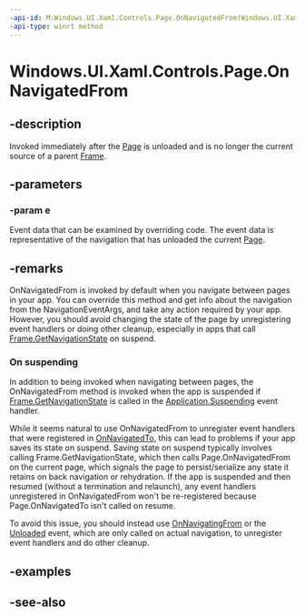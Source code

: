 ```yaml
---
-api-id: M:Windows.UI.Xaml.Controls.Page.OnNavigatedFrom(Windows.UI.Xaml.Navigation.NavigationEventArgs)
-api-type: winrt method
---
```


<!-- Method syntax
virtual protected void OnNavigatedFrom(Windows.UI.Xaml.Navigation.NavigationEventArgs e)
-->

# Windows.UI.Xaml.Controls.Page.OnNavigatedFrom

## -description
Invoked immediately after the [Page](page.md) is unloaded and is no longer the current source of a parent [Frame](frame.md).



## -parameters
### -param e
Event data that can be examined by overriding code. The event data is representative of the navigation that has unloaded the current [Page](page.md).

## -remarks

OnNavigatedFrom is invoked by default when you navigate between pages in your app. You can override this method and get info about the navigation from the NavigationEventArgs, and take any action required by your app. However, you should avoid changing the state of the page by unregistering event handlers or doing other cleanup, especially in apps that call [Frame.GetNavigationState](frame_getnavigationstate_1352043812.md) on suspend.

### On suspending

In addition to being invoked when navigating between pages, the OnNavigatedFrom method is invoked when the app is suspended if [Frame.GetNavigationState](frame_getnavigationstate_1352043812.md) is called in the [Application.Suspending](../windows.ui.xaml/application_suspending.md) event handler.

While it seems natural to use OnNavigatedFrom to unregister event handlers that were registered in [OnNavigatedTo](page_onnavigatedto_1083052518.md), this can lead to problems if your app saves its state on suspend. Saving state on suspend typically involves calling Frame.GetNavigationState, which then calls Page.OnNavigatedFrom on the current page, which signals the page to persist/serialize any state it retains on back navigation or rehydration. If the app is suspended and then resumed (without a termination and relaunch), any event handlers unregistered in OnNavigatedFrom won't be re-registered because Page.OnNavigatedTo isn't called on resume.

To avoid this issue, you should instead use [OnNavigatingFrom](page_onnavigatingfrom_425696585.md) or the [Unloaded](../windows.ui.xaml/frameworkelement_unloaded.md) event, which are only called on actual navigation, to unregister event handlers and do other cleanup.

## -examples

## -see-also
